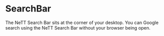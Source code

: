 # SearchBar
The NeTT Search Bar sits at the corner of your desktop. You can Google search using the NeTT Search Bar without your browser being open.

